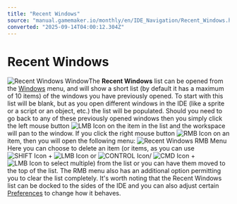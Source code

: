 ```yaml
---
title: "Recent Windows"
source: "manual.gamemaker.io/monthly/en/IDE_Navigation/Recent_Windows.htm"
converted: "2025-09-14T04:00:12.304Z"
---
```


# Recent Windows

![Recent Windows Window](../assets/Images/IDE_Input/Recent_Windows.png)The **Recent Windows** list can be opened from the [Windows](Menus/The_Windows_Menu.md) menu, and will show a short list (by default it has a maximum of 10 items) of the windows you have previously opened. To start with this list will be blank, but as you open different windows in the IDE (like a sprite or a script or an object, etc.) the list will be populated. Should you need to go back to any of these previously opened windows then you simply click the left mouse button ![LMB Icon](../assets/Images/Icons/Icon_LMB.png) on the item in the list and the workspace will pan to the window. If you click the right mouse button ![RMB Icon](../assets/Images/Icons/Icon_RMB.png) on an item, then you will open the following menu: ![Recent Windows RMB Menu](../assets/Images/IDE_Input/Recent_Windows_RMB_Menu.png)Here you can choose to delete an item (or items, as you can use ![SHIFT Icon](../assets/Images/Icons/Icon_Shift.png) + ![LMB Icon](../assets/Images/Icons/Icon_LMB.png) or ![CONTROL Icon](../assets/Images/Icons/Icon_Ctrl.png)/ ![CMD Icon](../assets/Images/Icons/Icon_Cmd.png) + ![LMB Icon](../assets/Images/Icons/Icon_LMB.png) to select multiple) from the list or you can have them moved to the top of the list. The RMB menu also has an additional option permitting you to clear the list completely. It's worth noting that the Recent Windows list can be docked to the sides of the IDE and you can also adjust certain [Preferences](../Setting_Up_And_Version_Information/IDE_Preferences/General/Recent_Windows.md) to change how it behaves.
